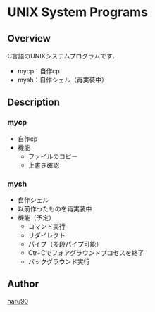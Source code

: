 # UNIX System Programs

## Overview
C言語のUNIXシステムプログラムです．

- mycp：自作cp
- mysh：自作シェル（再実装中）


## Description
### mycp
- 自作cp
- 機能
  - ファイルのコピー
  - 上書き確認

### mysh
- 自作シェル
- 以前作ったものを再実装中
- 機能（予定）
  - コマンド実行
  - リダイレクト
  - パイプ（多段パイプ可能）
  - Ctr+Cでフォアグラウンドプロセスを終了
  - バックグラウンド実行


## Author
[haru90](https://github.com/haru90)

